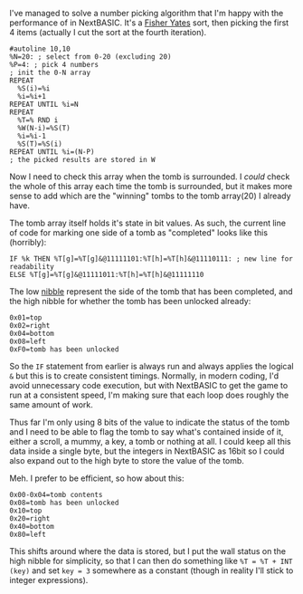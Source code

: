 I've managed to solve a number picking algorithm that I'm happy with the performance of in NextBASIC. It's a [Fisher Yates](https://en.m.wikipedia.org/wiki/Fisher%E2%80%93Yates_shuffle) sort, then picking the first 4 items (actually I cut the sort at the fourth iteration).

```BASIC
#autoline 10,10
%N=20: ; select from 0-20 (excluding 20)
%P=4: ; pick 4 numbers
; init the 0-N array
REPEAT
  %S(i)=%i
  %i=%i+1
REPEAT UNTIL %i=N
REPEAT
  %T=% RND i
  %W(N-i)=%S(T)
  %i=%i-1
  %S(T)=%S(i)
REPEAT UNTIL %i=(N-P)
; the picked results are stored in W
```

Now I need to check this array when the tomb is surrounded. I _could_ check the whole of this array each time the tomb is surrounded, but it makes more sense to add which are the "winning" tombs to the tomb array(20) I already have.

The tomb array itself holds it's state in bit values. As such, the current line of code for marking one side of a tomb as "completed" looks like this (horribly):

```BASIC
IF %k THEN %T[g]=%T[g]&@11111101:%T[h]=%T[h]&@11110111: ; new line for readability
ELSE %T[g]=%T[g]&@11111011:%T[h]=%T[h]&@11111110
```

The low [nibble](https://en.m.wikipedia.org/wiki/Nibble) represent the side of the tomb that has been completed, and the high nibble for whether the tomb has been unlocked already:

```
0x01=top
0x02=right
0x04=bottom
0x08=left
0xF0=tomb has been unlocked
```

So the `IF` statement from earlier is always run and always applies the logical `&` but this is to create consistent timings. Normally, in modern coding, I'd avoid unnecessary code execution, but with NextBASIC to get the game to run at a consistent speed, I'm making sure that each loop does roughly the same amount of work.

Thus far I'm only using 8 bits of the value to indicate the status of the tomb and I need to be able to flag the tomb to say what's contained inside of it, either a scroll, a mummy, a key, a tomb or nothing at all. I could keep all this data inside a single byte, but the integers in NextBASIC as 16bit so I could also expand out to the high byte to store the value of the tomb.

Meh. I prefer to be efficient, so how about this:

```
0x00-0x04=tomb contents
0x08=tomb has been unlocked
0x10=top
0x20=right
0x40=bottom
0x80=left
```

This shifts around where the data is stored, but I put the wall status on the high nibble for simplicity, so that I can then do something like `%T = %T + INT (key)` and set `key = 3` somewhere as a constant (though in reality I'll stick to integer expressions).

